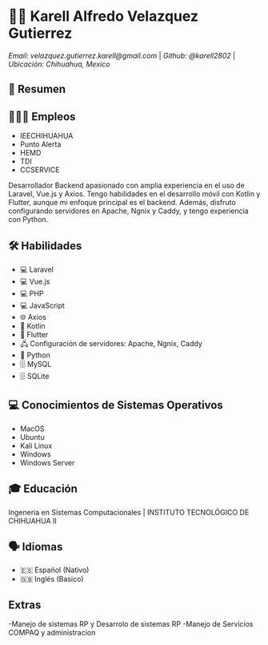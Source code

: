 # 👨‍💻 Karell Alfredo Velazquez Gutierrez

_Email: velazquez.gutierrez.karell@gmail.com_ | _Github: @karell2802_ | _Ubicación: Chihuahua, Mexico_

## 📝 Resumen

## 👨🏽‍🔧 Empleos
- IEECHIHUAHUA
- Punto Alerta
- HEMD 
- TDI 
- CCSERVICE



Desarrollador Backend apasionado con amplia experiencia en el uso de Laravel, Vue.js y Axios. Tengo habilidades en el desarrollo móvil con Kotlin y Flutter, aunque mi enfoque principal es el backend. Además, disfruto configurando servidores en Apache, Ngnix y Caddy, y tengo experiencia con Python.

## 🛠 Habilidades

- 💻 Laravel
- 💻 Vue.js
- 💻 PHP
- 💻 JavaScript
- 🌐 Axios
- 📱 Kotlin
- 📱 Flutter
- 🖧 Configuración de servidores: Apache, Ngnix, Caddy
- 🤖 Python
- 🗄️ MySQL
- 🗄️ SQLite


## 💻 Conocimientos de Sistemas Operativos

- MacOS
- Ubuntu
- Kali Linux
- Windows
- Windows Server

## 🎓 Educación

Ingeneria en Sistemas Computacionales | INSTITUTO TECNOLÓGICO DE CHIHUAHUA II

## 🗣 Idiomas

- 🇪🇸 Español (Nativo)
- 🇬🇧 Inglés (Basico)

  
## Extras 
-Manejo de sistemas RP y Desarrolo de sistemas RP 
-Manejo de Servicios COMPAQ  y administracion 
